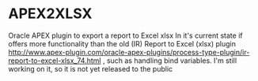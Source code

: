 # APEX2XLSX
Oracle APEX plugin to export a report to Excel xlsx
In it's current state if offers more functionality than the old (IR) Report to Excel (xlsx) plugin http://www.apex-plugin.com/oracle-apex-plugins/process-type-plugin/ir-report-to-excel-xlsx_74.html , such as handling bind variables.
I'm still working on it, so it is not yet released to the public
